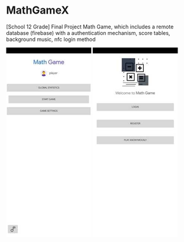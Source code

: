 # MathGameX
[School 12 Grade] Final Project
Math Game, which includes a remote database (firebase) with a authentication mechanism, score tables, background music, nfc login method

![Authentication screen](https://github.com/yonka2019/MathGameX/blob/master/Screenshots/sc1.jpg)
![Main menu screen](https://github.com/yonka2019/MathGameX/blob/master/Screenshots/sc2.jpg)
